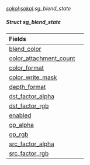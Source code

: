 _[sokol](../../modules/sokol/sokol-module.md):[sokol](../../modules/sokol/sokol-module.md).sg\_blend\_state_
##### Struct sg\_blend\_state

| Fields | |
|:---|:---|
| [blend\_color](sokol-sg_blend_state-blend_color.md) |  |
| [color\_attachment\_count](sokol-sg_blend_state-color_attachment_count.md) |  |
| [color\_format](sokol-sg_blend_state-color_format.md) |  |
| [color\_write\_mask](sokol-sg_blend_state-color_write_mask.md) |  |
| [depth\_format](sokol-sg_blend_state-depth_format.md) |  |
| [dst\_factor\_alpha](sokol-sg_blend_state-dst_factor_alpha.md) |  |
| [dst\_factor\_rgb](sokol-sg_blend_state-dst_factor_rgb.md) |  |
| [enabled](sokol-sg_blend_state-enabled.md) |  |
| [op\_alpha](sokol-sg_blend_state-op_alpha.md) |  |
| [op\_rgb](sokol-sg_blend_state-op_rgb.md) |  |
| [src\_factor\_alpha](sokol-sg_blend_state-src_factor_alpha.md) |  |
| [src\_factor\_rgb](sokol-sg_blend_state-src_factor_rgb.md) |  |
